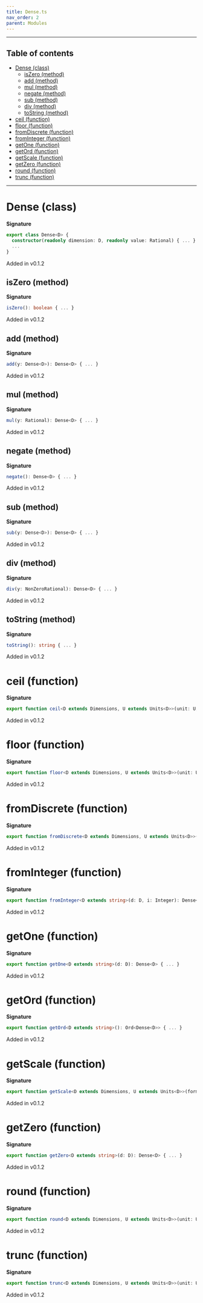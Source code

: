 ```yaml
---
title: Dense.ts
nav_order: 2
parent: Modules
---
```


---

<h2 class="text-delta">Table of contents</h2>

- [Dense (class)](#dense-class)
  - [isZero (method)](#iszero-method)
  - [add (method)](#add-method)
  - [mul (method)](#mul-method)
  - [negate (method)](#negate-method)
  - [sub (method)](#sub-method)
  - [div (method)](#div-method)
  - [toString (method)](#tostring-method)
- [ceil (function)](#ceil-function)
- [floor (function)](#floor-function)
- [fromDiscrete (function)](#fromdiscrete-function)
- [fromInteger (function)](#frominteger-function)
- [getOne (function)](#getone-function)
- [getOrd (function)](#getord-function)
- [getScale (function)](#getscale-function)
- [getZero (function)](#getzero-function)
- [round (function)](#round-function)
- [trunc (function)](#trunc-function)

---

# Dense (class)

**Signature**

```ts
export class Dense<D> {
  constructor(readonly dimension: D, readonly value: Rational) { ... }
  ...
}
```

Added in v0.1.2

## isZero (method)

**Signature**

```ts
isZero(): boolean { ... }
```

Added in v0.1.2

## add (method)

**Signature**

```ts
add(y: Dense<D>): Dense<D> { ... }
```

Added in v0.1.2

## mul (method)

**Signature**

```ts
mul(y: Rational): Dense<D> { ... }
```

Added in v0.1.2

## negate (method)

**Signature**

```ts
negate(): Dense<D> { ... }
```

Added in v0.1.2

## sub (method)

**Signature**

```ts
sub(y: Dense<D>): Dense<D> { ... }
```

Added in v0.1.2

## div (method)

**Signature**

```ts
div(y: NonZeroRational): Dense<D> { ... }
```

Added in v0.1.2

## toString (method)

**Signature**

```ts
toString(): string { ... }
```

Added in v0.1.2

# ceil (function)

**Signature**

```ts
export function ceil<D extends Dimensions, U extends Units<D>>(unit: U, d: Dense<D>): [Discrete<D, U>, Dense<D>] { ... }
```

Added in v0.1.2

# floor (function)

**Signature**

```ts
export function floor<D extends Dimensions, U extends Units<D>>(unit: U, d: Dense<D>): [Discrete<D, U>, Dense<D>] { ... }
```

Added in v0.1.2

# fromDiscrete (function)

**Signature**

```ts
export function fromDiscrete<D extends Dimensions, U extends Units<D>>(d: Discrete<D, U>): Dense<D> { ... }
```

Added in v0.1.2

# fromInteger (function)

**Signature**

```ts
export function fromInteger<D extends string>(d: D, i: Integer): Dense<D> { ... }
```

Added in v0.1.2

# getOne (function)

**Signature**

```ts
export function getOne<D extends string>(d: D): Dense<D> { ... }
```

Added in v0.1.2

# getOrd (function)

**Signature**

```ts
export function getOrd<D extends string>(): Ord<Dense<D>> { ... }
```

Added in v0.1.2

# getScale (function)

**Signature**

```ts
export function getScale<D extends Dimensions, U extends Units<D>>(format: Format<D, U>): PositiveRational { ... }
```

Added in v0.1.2

# getZero (function)

**Signature**

```ts
export function getZero<D extends string>(d: D): Dense<D> { ... }
```

Added in v0.1.2

# round (function)

**Signature**

```ts
export function round<D extends Dimensions, U extends Units<D>>(unit: U, d: Dense<D>): [Discrete<D, U>, Dense<D>] { ... }
```

Added in v0.1.2

# trunc (function)

**Signature**

```ts
export function trunc<D extends Dimensions, U extends Units<D>>(unit: U, d: Dense<D>): [Discrete<D, U>, Dense<D>] { ... }
```

Added in v0.1.2
